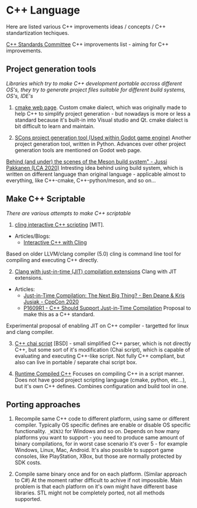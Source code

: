# C++ Language

Here are listed various C++ improvements ideas / concepts / C++ standartization techiques.

[C++ Standards Committee](http://www.open-std.org/jtc1/sc22/wg21/) C++ improvements list - aiming for C++ improvements.

## Project generation tools

*Libraries which try to make C++ development portable accross different OS's, they try to generate project files suitable for different build systems, OS's, IDE's*

1. [cmake web page](https://cmake.org/). Custom cmake dialect, which was originally made to help C++ to simplify project generation - but nowadays is more or less 
a standard because it's built-in into Visual studio and Qt. cmake dialect is bit difficult to learn and maintain.

2. [SCons project generation tool (Used within Godot game engine)](https://docs.godotengine.org/en/stable/development/compiling/introduction_to_the_buildsystem.html) Another project generation tool, written in Python. Advances over other project generation tools are mentioned on Godot web page.

[Behind (and under) the scenes of the Meson build system" - Jussi Pakkanen (LCA 2020)](https://youtu.be/iLN6wL7ExHU?t=923) Intresting idea behind using build system, which is written on different language than original language - applicable almost to everything, like C++-cmake, C++-python/meson, and so on...


## Make C++ Scriptable

*There are various attempts to make C++ scriptable*

1. [cling interactive C++ scripting](https://github.com/root-project/cling) [MIT].

  * Articles/Blogs:
    * [Interactive C++ with Cling](https://blog.llvm.org/posts/2020-11-30-interactive-cpp-with-cling/)

Based on older LLVM/clang compiler (5.0) cling is command line tool for compiling and executing C++ directly.

2. [Clang with just-in-time (JIT) compilation extensions](https://github.com/hfinkel/llvm-project-cxxjit) Clang with JIT extensions.

  * Articles:
    * [Just-in-Time Compilation: The Next Big Thing? - Ben Deane & Kris Jusiak - CppCon 2020](https://www.youtube.com/watch?v=I3ov8HcdVKw)
    * [P1609R1 - C++ Should Support Just-in-Time Compilation](http://www.open-std.org/jtc1/sc22/wg21/docs/papers/2019/p1609r1.html) Proposal to make this as a C++ standard.

Experimental proposal of enabling JIT on C++ compiler - targetted for linux and clang compiler.

3. [C++ chai script](http://chaiscript.com/) [BSD] - small simplified C++ parser, which is not directly C++, but some sort of it's modification (Chai script), which is capable of evaluating and executing C++-like script. Not fully C++ compliant, but also can live in portable / separate chai script box.

4. [Runtime Compiled C++](https://github.com/RuntimeCompiledCPlusPlus/RuntimeCompiledCPlusPlus) Focuses on compiling C++ in a script manner. Does not have good project scripting language (cmake, python, etc...), but it's own C++ defines. Combines configuration and build tool in one.

## Porting approaches

1. Recompile same C++ code to different platform, using same or different compiler. Typically OS specific defines are enable or disable OS specific functionality. `_WIN32` for Windows and so on. Depends on how many platforms you want to support - you need to produce same amount of binary compilations, for in worst case scenario it's over 5 - for example Windows, Linux, Mac, Android. It's also possible to support game consoles, like PlayStation, XBox, but those are normally protected by SDK costs.

2. Compile same binary once and for on each platform. (Similar approach to C#)
At the moment rather difficult to achive if not impossible. Main problem is that each platform on it's own might have different base libraries. STL might not be completely ported, not all methods supported.

